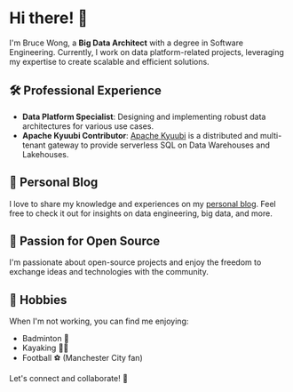 # Hi there! 👋

I'm Bruce Wong, a **Big Data Architect** with a degree in Software Engineering. Currently, I work on data platform-related projects, leveraging my expertise to create scalable and efficient solutions.

## 🛠️ Professional Experience
- **Data Platform Specialist**: Designing and implementing robust data architectures for various use cases.
- **Apache Kyuubi Contributor**: [Apache Kyuubi](https://kyuubi.readthedocs.io/en/master/index.html) is a distributed and multi-tenant gateway to provide serverless SQL on Data Warehouses and Lakehouses.


## 📘 Personal Blog
I love to share my knowledge and experiences on my [personal blog](https://blog.wumalife.com/). Feel free to check it out for insights on data engineering, big data, and more.

## 🌟 Passion for Open Source
I'm passionate about open-source projects and enjoy the freedom to exchange ideas and technologies with the community.

## 🎾 Hobbies
When I'm not working, you can find me enjoying:
- Badminton 🏸
- Kayaking 🚣‍♂️
- Football ⚽ (Manchester City fan)

Let's connect and collaborate! 💬
